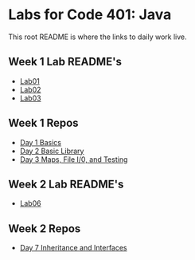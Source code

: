 <!-- Create a README at the root level of that repository, and include a listing of the files/methods contained within the repo. -->

# Labs for Code 401: Java

This root README is where the links to daily work live.

## Week 1 Lab README's
* [Lab01](./readmes/basics_README.md)
* [Lab02](./readmes/basiclibrary_README.md)
* [Lab03](./readmes/maps_fileIO_README.md)

## Week 1 Repos 
* [Day 1 Basics](./basics)
* [Day 2 Basic Library](./basiclibrary)
* [Day 3 Maps, File I/0, and Testing](./basiclibrary)

## Week 2 Lab README's
* [Lab06](./readmes/inheritance_README.md)

## Week 2 Repos 
* [Day 7 Inheritance and Interfaces](./inheritance)



